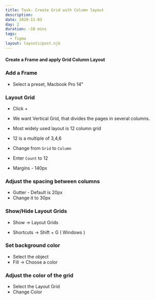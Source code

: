 ```yaml
---
title: Task- Create Grid with Column layout
description: 
date: 2020-11-03
day: 2
duration: ~10 mins
tags:
  - figma
layout: layouts/post.njk
---
```



#### Create a Frame and apply Grid Column Layout

### Add a Frame

* Select a preset, Macbook Pro 14"

### Layout Grid
* Click +
* We want Vertical Grid, that divides the pages in several columns.
* Most widely used layout is 12 column grid
* 12 is a multiple of 3,4,6

* Change from `Grid` to `Column` 
* Enter `Count` to 12

* Margins - 140px

### Adjust the spacing between columns
* Gutter - Default is 20px
* Change it to 30px

### Show/Hide Layout Grids
* Show -> Layout Grids

* Shortcuts -> Shift + G ( Windows )


### Set background color
* Select the object
* Fill -> Choose a color

### Adjust the color of the grid
* Select the Layout Grid
* Change Color



